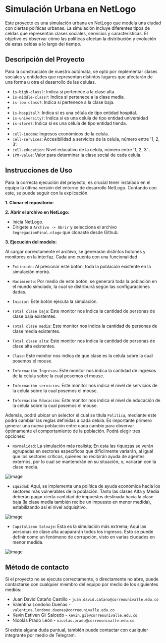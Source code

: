 # Simulación Urbana en NetLogo

Este proyecto es una simulación urbana en NetLogo que modela una ciudad con ciertas políticas urbanas. La simulación incluye diferentes tipos de celdas que representan clases sociales, servicios y características. El objetivo es observar cómo las políticas afectan la distribución y evolución de estas celdas a lo largo del tiempo.

## Descripción del Proyecto

Para la construcción de nuestro autómata, se optó por implementar clases sociales y entidades que representan distintos lugares que afectarán de una forma u otra el desarrollo de las celulas.

- `is-high-class?`: Indica si pertenece a la clase alta.
- `is-middle-class?`: Indica si pertenece a la clase media.
- `is-low-class?`: Indica si pertenece a la clase baja.
- 
- `is-hospital?`: Indica si es una célula de tipo entidad hospital.
- `is-university?`: Indica si es una célula de tipo entidad universidad
- `is-store?`: Indica si es una célula de tipo entidad tienda.
- 
- `cell-income`: Ingresos económicos de la celula.
- `cell-services`: Accesibilidad a servicios de la celula, número entre '1, 2, 3'.
- `cell-education`: Nivel educativo de la celula, número entre '1, 2, 3'..
- `IPM-value`: Valor para determinar la clase social de cada celula.


## Instrucciones de Uso

Para la correcta ejecución del proyecto, es crucial tener instalado en el equipo la última versión del entorno de desarrollo NetLogo. Contando con este, se puede seguir con la explicación.

**1. Clonar el repositorio:**

**2. Abrir el archivo en NetLogo:**

- Inicia NetLogo.
- Dirígete a `Archivo -> Abrir` y selecciona el archivo `SegregacionFinal.nlogo` que clonaste desde Github.

**3. Ejecución del modelo:**

Al cargar correctamente el archivo, se generarán distintos botones y monitores en la interfaz. Cada uno cuenta con una funcionalidad.

- `Extinción`: Al presionar este botón, toda la población existente en la simulación morirá.
- `Nacimiento`: Por medio de este botón, se generará toda la población en el mundo simulado, la cual se distribuirá según las configuraciones dadas.
- `Iniciar`: Este botón ejecuta la simulación.

- `Total clase baja`: Este monitor nos indica la cantidad de personas de clase baja existentes.
- `Total clase media`: Este monitor nos indica la cantidad de personas de clase media existentes.
- `Total clase alta`: Este monitor nos indica la cantidad de personas de clase alta existentes.
- `Clase`: Este monitor nos indica de que clase es la celula sobre la cual posemos el mouse.
- `Información Ingresos`: Este monitor nos indica la cantidad de ingresos de la celula sobre la cual posemos el mouse.
- `Información servicios`: Este monitor nos indica el nivel de servicios de la celula sobre la cual posemos el mouse.
- `Información Educación`: Este monitor nos indica el nivel de educación de la celula sobre la cual posemos el mouse.

Además, podrá ubicar un selector el cual se titula `Politica`, mediante este podrá cambiar las reglas definidas a cada celula. Es importante primero generar una nueva población entre cada cambio para observar óptimamente el comportamiento de la población. Podrá elegir tres opciones:

- `Normalidad`: La simulación más realista; En esta las riquezas se verán agrupadas en sectores específicos que dificilmente variarán, al igual que los sectores críticos, quienes no recibirán ayuda de agentes externos, por lo cual se mantendrán en su situación, o, variarán con la clase media.

![image](https://github.com/valtimore/Segregacion-Simulada/assets/119082415/2d796d10-ef56-4bc1-a551-56f0e4b4494e)

- `Equidad`: Aquí, se implementa una política de ayuda económica hacía los sectores más vulnerables de la población. Tanto las clases Alta y Media deberán pagar cierta cantidad de impuestos destinada hacía la clase baja (la clase media también recibe un impuesto en menor medida), estabilizando así el nivel adquisitivo.

![image](https://github.com/valtimore/Segregacion-Simulada/assets/119082415/12d5590c-e95b-4024-90ec-ae9cc30e3545)
  
- `Capitalismo Salvaje`: Esta es la simulación más extrema; Aquí las personas de clase alta acapararán todos los ingresos. Esto se puede definir como un fenómeno de corrupción, visto en varias ciudades en menor medida.

![image](https://github.com/valtimore/Segregacion-Simulada/assets/119082415/0c754035-1ef6-4ec1-bd1a-4f26f0fee15f)

## Método de contacto

Si el proyecto no se ejecuta correctamente, o directamente no abre, puede contactarse con cualquier miembro del equipo por medio de los siguientes medios:

- Juan David Cataño Castillo  -   `juan.david.catano@correounivalle.edu.co`
- Valentina Londoño Dueñas    -   `valentina.londono.duenas@correounivalle.edu.co`
- Kevin Estiven Gil Salcedo   -   `kevin.gil@correounivalle.edu.co`
- Nicolás Prado León          -   `nicolas.prado@correounivalle.edu.co`

Si existe alguna duda puntual, también puede contactar con cualquier integrante por medio de Telegram. 

